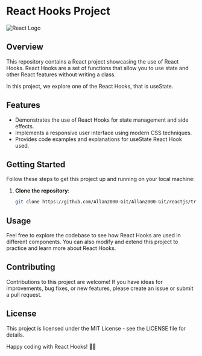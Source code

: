 # React Hooks Project

![React Logo](react-logo.png)

## Overview

This repository contains a React project showcasing the use of React Hooks. React Hooks are a set of functions that allow you to use state and other React features without writing a class.

In this project, we explore one of the React Hooks, that is useState.

## Features

- Demonstrates the use of React Hooks for state management and side effects.
- Implements a responsive user interface using modern CSS techniques.
- Provides code examples and explanations for useState React Hook used.

## Getting Started

Follow these steps to get this project up and running on your local machine:

1. **Clone the repository**:

   ```bash
   git clone https://github.com/Allan2000-Git/Allan2000-Git/reactjs/tree/main/react-hooks%2Bforms.git

## Usage
Feel free to explore the codebase to see how React Hooks are used in different components. You can also modify and extend this project to practice and learn more about React Hooks.

## Contributing
Contributions to this project are welcome! If you have ideas for improvements, bug fixes, or new features, please create an issue or submit a pull request.

## License
This project is licensed under the MIT License - see the LICENSE file for details.

Happy coding with React Hooks! 🚀🎣
